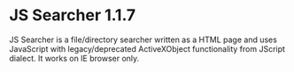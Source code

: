 # JS Searcher 1.1.7
JS Searcher is a file/directory searcher written as a HTML page and uses JavaScript with legacy/deprecated ActiveXObject functionality from JScript dialect. It works on IE browser only.
